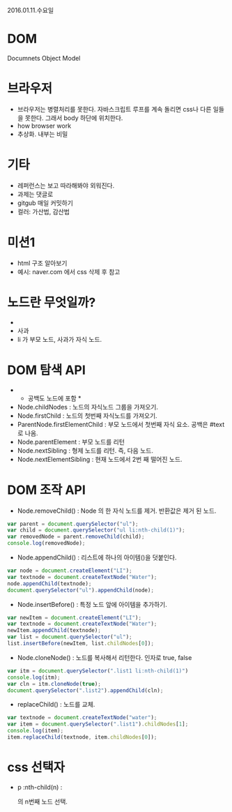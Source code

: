 2016.01.11.수요일

# DOM
Documnets Object Model

# 브라우저
- 브라우저는 병렬처리를 못한다. 자바스크립트 루프를 계속 돌리면 css나 다른 일들을 못한다.
  그래서 body 하단에 위치한다.
- how browser work
- 추상화. 내부는 비밀

# 기타
- 레퍼런스는 보고 따라해봐야 외워진다.
- 과제는 댓글로
- gitgub 매일 커밋하기
- 컬러: 가산법, 감산법

# 미션1
- html 구조 알아보기
- 예시: naver.com 에서 css 삭제 후 참고


# 노드란 무엇일까?
- <li>사과</li>
- li 가 부모 노드, 사과가 자식 노드.

# DOM 탐색 API
- * 공백도 노드에 포함 *
- Node.childNodes : 노드의 자식노드 그룹을 가져오기.
- Node.firstChild : 노드의 첫번째 자식노드를 가져오기.
- ParentNode.firstElementChild : 부모 노드에서 첫번째 자식 요소. 공백은 #text로 나옴.
- Node.parentElement : 부모 노드를 리턴
- Node.nextSibling : 형제 노드를 리턴. 즉, 다음 노드.
- Node.nextElementSibling : 현재 노드에서 2번 째 떨어진 노드.

# DOM 조작 API
- Node.removeChild() : Node 의 한 자식 노드를 제거. 반환값은 제거 된 노드.
```javascript
var parent = document.querySelector("ul");
var child = document.querySelector("ul li:nth-child(1)");
var removedNode = parent.removeChild(child);
console.log(removedNode);
```

- Node.appendChild() : 리스트에 하나의 아이템()을 덧붙인다.
```javascript
var node = document.createElement("LI");
var textnode = document.createTextNode("Water");
node.appendChild(textnode);
document.querySelector("ul").appendChild(node);
```

- Node.insertBefore() : 특정 노드 앞에 아이템을 추가하기.
```javascript
var newItem = document.createElement("LI");
var textnode = document.createTextNode("Water");
newItem.appendChild(textnode);
var list = document.querySelector("ul");
list.insertBefore(newItem, list.childNodes[0]);
```

- Node.cloneNode() : 노드를 복사해서 리턴한다. 인자로 true, false
```javascript
var itm = document.querySelector(".list1 li:nth-child(1)")
console.log(itm);
var cln = itm.cloneNode(true);
document.querySelector(".list2").appendChild(cln);
```

- replaceChild() : 노드를 교체.
```javascript
var textnode = document.createTextNode("water");
var item = document.querySelector(".list1").childNodes[1];
console.log(item);
item.replaceChild(textnode, item.childNodes[0]);
```

# css 선택자
- p :nth-child(n) : <p>의 n번째 노드 선택.
